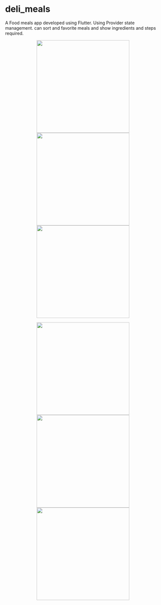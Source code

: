 # deli_meals

A Food meals app developed using Flutter. Using Provider state management. can sort and favorite meals and show ingredients
and steps required.

<p align="center">
  <img src="https://github.com/user-attachments/assets/ac675c0b-2aa9-4eb1-97c4-1ade22b4166c" width="300" />
  <img src="https://github.com/user-attachments/assets/af702cdb-f6b8-4696-bc3c-eed2fa1be983" width="300" />
  <img src="https://github.com/user-attachments/assets/20548b1d-f482-4c7c-84a1-5ec43e177d54" width="300" />
</p>
<p align="center">
  <img src="https://github.com/user-attachments/assets/eb0fe31d-3374-4bbc-8b47-f1a5008c39ec" width="300" />
  <img src="https://github.com/user-attachments/assets/45d98ecb-a63b-4e31-ac69-780b24c85a7c" width="300" />
  <img src="https://github.com/user-attachments/assets/dfde0e6e-333e-4277-b195-dfcfc6e55bae" width="300" />
</p>
